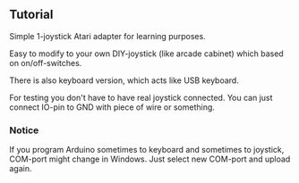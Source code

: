 ## Tutorial

Simple 1-joystick Atari adapter for learning purposes.

Easy to modify to your own DIY-joystick (like arcade cabinet) which based on on/off-switches.

There is also keyboard version, which acts like USB keyboard.

For testing you don't have to have real joystick connected. You can just connect IO-pin to GND with piece of wire or something.

### Notice
If you program Arduino sometimes to keyboard and sometimes to joystick, COM-port might change in Windows. Just select new COM-port and upload again.
